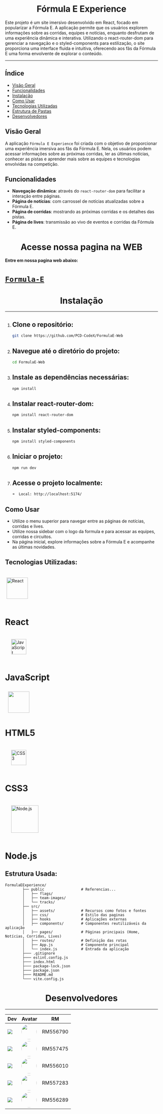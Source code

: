 # <h1 align="center">**Fórmula E Experience**</h1>

Este projeto é um site imersivo desenvolvido em React, focado em popularizar a Fórmula E. A aplicação permite que os usuários explorem informações sobre as corridas, equipes e notícias, enquanto desfrutam de uma experiência dinâmica e interativa. Utilizando o react-router-dom para gerenciar a navegação e o styled-components para estilização, o site proporciona uma interface fluida e intuitiva, oferecendo aos fãs da Fórmula E uma forma envolvente de explorar o conteúdo.


----------

## Índice

- [Visão Geral](#visão-geral)
- [Funcionalidades](#funcionalidades)
- [Instalação](#instalação)
- [Como Usar](#como-usar)
- [Tecnologias Utilizadas](#tecnologias-utilizadas)
- [Estrutura de Pastas](#estrutura-usada)
- [Desenvolvedores](#desenvolvedores)

## Visão Geral

A aplicação `Fórmula E Experience` foi criada com o objetivo de proporcionar uma experiência imersiva aos fãs da Fórmula E. Nela, os usuários podem acessar informações sobre as próximas corridas, ler as últimas notícias, conhecer as pistas e aprender mais sobre as equipes e tecnologias envolvidas na competição.

## Funcionalidades

- **Navegação dinâmica**: através do `react-router-dom` para facilitar a interação entre páginas.
- **Página de notícias**: com carrossel de notícias atualizadas sobre a Fórmula E.
- **Página de corridas**: mostrando as próximas corridas e os detalhes das pistas.
- **Página de lives**: transmissão ao vivo de eventos e corridas da Fórmula E.

# <h1 align="center">Acesse nossa pagina na WEB</h1>
 **Entre em nossa pagina web abaixo:** <h1>**[`Formula-E`](https://jota--boisterous-capybara-7dd4d4.netlify.app/)**
</h1>

# <h1 align="center">Instalação</h1>

--------

1. ## Clone o repositório:
   ```bash
   git clone https://github.com/PCD-CodeX/FormulaE-Web
2. ## Navegue até o diretório do projeto:
   ```bash
   cd FormulaE-Web
3. ## Instale as dependências necessárias:
   ```bash
   npm install
4. ## Instalar react-router-dom:
   ```bash
   npm install react-router-dom
5. ## Instalar styled-components:
   ```bash
   npm install styled-components
6. ## Iniciar o projeto:
   ```bash
   npm run dev
7. ## Acesse o projeto localmente:
   ```bash
   ➜  Local: http://localhost:5174/

## Como Usar
- Utilize o menu superior para navegar entre as páginas de notícias, corridas e lives.
- Utilize nossa sidebar com o logo da formula e para acessar as equipes, corridas e circuitos.
- Na página inicial, explore informações sobre a Fórmula E e acompanhe as últimas novidades.

## Tecnologias Utilizadas:

<img src="https://upload.wikimedia.org/wikipedia/commons/a/a7/React-icon.svg" alt="React" width="70" style="padding:20px 5px"/> <h1>React</h1>
<img src="https://upload.wikimedia.org/wikipedia/commons/6/6a/JavaScript-logo.png" alt="JavaScript" width="50" style="padding:20px" /><h1>JavaScript</h1>
<img src='https://upload.wikimedia.org/wikipedia/commons/6/61/HTML5_logo_and_wordmark.svg' width="70" style="padding:10px">
<h1>HTML5</h1>
<img src="https://upload.wikimedia.org/wikipedia/commons/d/d5/CSS3_logo_and_wordmark.svg" alt="CSS3" width="50" style="padding:20px" /><h1>CSS3</h1>
<img src="https://upload.wikimedia.org/wikipedia/commons/d/d9/Node.js_logo.svg" alt="Node.js" width="90" style="padding:20px" /><h1>Node.js</h1>

## Estrutura Usada:

    FormulaEExperience/
            ├── public                 # Referencias...
            │   ├── flags/    
            │   ├── team-images/    
            │   └── tracks/    
            ├── src/
            │   ├── assets/            # Recursos como fotos e fontes
            │   ├── css/               # Estilo das paginas
            │   ├── hooks              # Aplicações externas
            │   ├── components/        # Componentes reutilizáveis da aplicação
            │   ├── pages/             # Páginas principais (Home, Notícias, Corridas, Lives)
            │   ├── routes/            # Definição das rotas
            │   ├── App.js             # Componente principal
            │   └── index.js           # Entrada da aplicação
            ├─── .gitignore
            ├─── eslint.config.js
            ├─── index.html 
            ├─── package-lock.json
            ├─── package.json
            ├─── README.md
            └─── vite.config.js

# <h1 align="center">Desenvolvedores</h1>

-------

| Dev | Avatar | RM |
| ------------- | ------ | ----- |
| ![](https://img.shields.io/badge/DEV-João-47797a?style=for-the-badge&logo=github) | <a href="https://github.com/jota0802"><img src="https://avatars.githubusercontent.com/u/161319025?v=4" height="50" style="border-radius:30px;"></a> | RM556790 |
| ![](https://img.shields.io/badge/DEV-Yuri-70b2b4?style=for-the-badge&logo=github) | <a href="https://github.com/yurisilpess"><img src="https://avatars.githubusercontent.com/u/99032447?v=4" height="50" style="border-radius:30px;"></a> | RM557475 |
| ![](https://img.shields.io/badge/DEV-Igor-7ca787?style=for-the-badge&logo=github) | <a href="https://github.com/igor-soos"><img src="https://avatars.githubusercontent.com/u/164360059?v=4" height="50" style="border-radius:30px;"></a> | RM556010 |
| ![](https://img.shields.io/badge/DEV-Pietro-537064?style=for-the-badge&logo=github) | <a href="https://github.com/Pic0777"><img src="https://avatars.githubusercontent.com/u/162361580?v=4" height="50" style="border-radius:30px;"></a> | RM557283 |
| ![](https://img.shields.io/badge/DEV-Gustavo-516b58?style=for-the-badge&logo=github) | <a href="https://github.com/gus7a2005"><img src="https://avatars.githubusercontent.com/u/161319479?v=4" height="50" style="border-radius:30px;"></a> | RM556289 |
